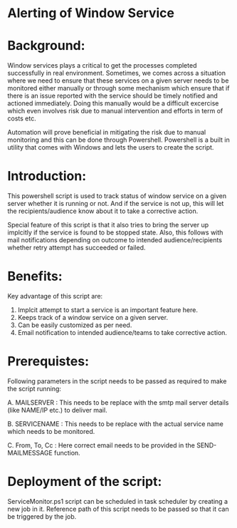 # Alerting of Window Service




# Background:

Window services plays a critical to get the processes completed successfully in real environment. Sometimes, we comes across a situation where we need to ensure that these services on a given server needs to be monitored either manually or through some mechanism which ensure that if there is an issue reported with the service should be timely notified and actioned immediately. Doing this manually would be a difficult excercise which even involves risk due to manual intervention and efforts in term of costs etc.

Automation will prove beneficial in mitigating the risk due to manual monitoring and this can be done through Powershell. Powershell is a built in utility that comes with Windows and lets the users to create the script.


# Introduction:

This powershell script is used to track status of window service on a given server whether it is running or not. And if the service is not up, this will let the recipients/audience know about it to take a corrective action.

Special feature of this script is that it also tries to bring the server up implcitly if the service is found to be stopped state. Also, this follows with mail notifications depending on outcome to intended audience/recipients whether retry attempt has succeeded or failed.

# Benefits:

Key advantage of this script are:
1. Implcit attempt to start a service is an important feature here.
2. Keeps track of a window service on a given server.
3. Can be easily customized as per need.
4. Email notification to intended audience/teams to take corrective action.


# Prerequistes:

Following parameters in the script needs to be passed as required to make the script running:

A.	MAILSERVER		:	This needs to be replace with the smtp mail server details (like NAME/IP etc.) to deliver mail.
  
B. 	SERVICENAME   :	This needs to be replace with the actual service name which needs to be monitored.
  
C. 	From, To, Cc	:	Here correct email needs to be provided in the SEND-MAILMESSAGE function.



# Deployment of the script:

ServiceMonitor.ps1 script can be scheduled in task scheduler  by creating a new job in it.  Reference path of this script needs to be passed so that it can be triggered by the job.




